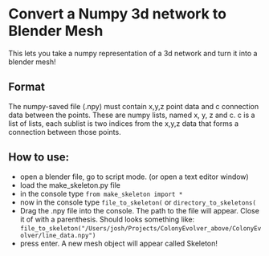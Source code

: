 # Convert a Numpy 3d network to Blender Mesh
This lets you take a numpy representation of a 3d network and turn it into a blender mesh! 

## Format
The numpy-saved file (.npy) must contain x,y,z point data and c connection data between the points. These are numpy lists, named x, y, z and c. c is a list of lists, each sublist is two indices from the x,y,z data that forms a connection between those points.

## How to use: 
- open a blender file, go to script mode. (or open a text editor window)
- load the make_skeleton.py file
- in the console type
``` from make_skeleton import * ```
- now in the console type
``` file_to_skeleton( ```
 or 
``` directory_to_skeletons( ``` 
- Drag the .npy file into the console.  The path to the file will appear. Close it of with a parenthesis. Should looks something like:
``` file_to_skeleton("/Users/josh/Projects/ColonyEvolver_above/ColonyEvolver/line_data.npy") ```
- press enter. A new mesh object will appear called Skeleton!

